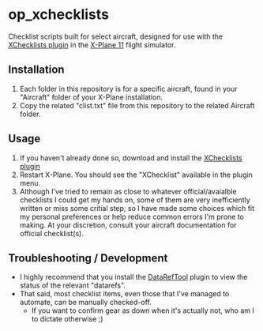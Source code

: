 # op_xchecklists

Checklist scripts built for select aircraft, designed for use with the [XChecklists plugin](https://forums.x-plane.org/index.php?/files/file/20785-xchecklist-linwinmac3264/) in the [X-Plane 11](https://www.x-plane.com) flight simulator.

## Installation
1. Each folder in this repository is for a specific aircraft, found in your "Aircraft" folder of your X-Plane installation.
2. Copy the related "clist.txt" file from this repository to the related Aircraft folder.

## Usage
1. If you haven't already done so, download and install the [XChecklists plugin](https://forums.x-plane.org/index.php?/files/file/20785-xchecklist-linwinmac3264/)
2. Restart X-Plane. You should see the "XChecklist" available in the plugin menu.
3. Although I've tried to remain as close to whatever official/avaialble checklists I could get my hands on, some of them are very inefficiently written or miss some critial step; so I have made some choices which fit my personal preferences or help reduce common errors I'm prone to making. At your discretion, consult your aircraft documentation for official checklist(s).

## Troubleshooting / Development
* I highly recommend that you install the [DataRefTool](https://github.com/leecbaker/datareftool) plugin to view the status of the relevant "datarefs".
* That said, most checklist items, even those that I've managed to automate, can be manually checked-off.
   * If you want to confirm gear as down when it's actually not, who am I to dictate otherwise ;)
